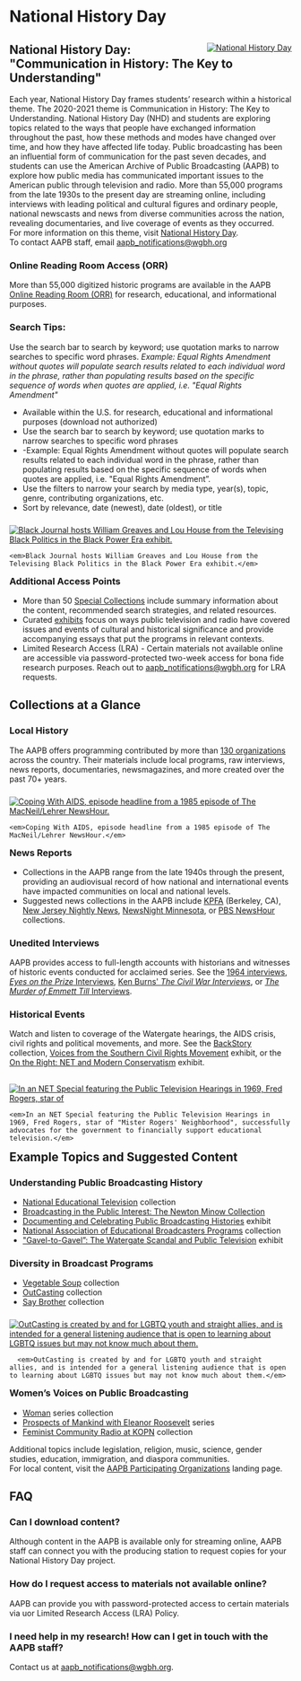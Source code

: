 # National History Day

<div class="row">
  <div class="col-md-12">
  </div>
</div>

<div class="row">

  <span class="override" style="float: right;">
    <a class="img-a" href="https://s3.amazonaws.com/americanarchive.org/exhibits/black_power/b_greaves_and_house_option_2.png" target="_blank">
      <img src="https://s3.amazonaws.com/americanarchive.org/override/NHD_2021ThemeLogo_colorbg.png" alt="National History Day">
    </a>
  </span>

  <h2 class="override">National History Day: "Communication in History: The Key to Understanding"</h2>

  <div>
    Each year, National History Day frames students’ research within a historical theme. The 2020-2021 theme is Communication in History: The Key to Understanding. National History Day (NHD) and students are exploring topics related to the ways that people have exchanged information throughout the past, how these methods and modes have changed over time, and how they have affected life today. Public broadcasting has been an influential form of communication for the past seven decades, and students can use the American Archive of Public Broadcasting (AAPB) to explore how public media has communicated important issues to the American public through television and radio. More than 55,000 programs from the late 1930s to the present day are streaming online, including interviews with leading political and cultural figures and ordinary people, national newscasts and news from diverse communities across the nation, revealing documentaries, and live coverage of events as they occurred.
  </div>

  <div>For more information on this theme, visit <a href="https://www.nhd.org/">National History Day</a>.</div>
  
  <div>To contact AAPB staff, email <a href="mailto:aapb_notifications@wgbh.org">aapb_notifications@wgbh.org</a></div>

  <h3 class="override">
    Online Reading Room Access (ORR)
  </h3>

  <div>
    More than 55,000 digitized historic programs are available in the AAPB <a href="https://americanarchive.org/catalog?q=&utf8=✓&f[access_types][]=online">Online Reading Room (ORR)</a> for research, educational, and informational purposes.
  </div>

  <h3 class="override">
    Search Tips:
  </h3>

  <div>
    Use the search bar to search by keyword; use quotation marks to narrow searches to specific word phrases. <i>Example: Equal Rights Amendment without quotes will populate search results related to each individual word in the phrase, rather than populating results based on the specific sequence of words when quotes are applied, i.e. "Equal Rights Amendment"</i>
  </div>


  <div>
    <ul class="override">
      <li>Available within the U.S. for research, educational and informational purposes (download not authorized)</li>
      <li>Use the search bar to search by keyword; use quotation marks to narrow searches to specific word phrases</li>
      <li>-Example: Equal Rights Amendment without quotes will populate search results related to each individual word in the phrase, rather than populating results based on the specific sequence of words when quotes are applied, i.e. "Equal Rights Amendment”.</li>
      <li>Use the filters to narrow your search by media type, year(s), topic, genre, contributing organizations, etc.</li>
      <li>Sort by relevance, date (newest), date (oldest), or title</li>
    </ul>
  </div>

</div>

<div class="row">
  <span class="override" style="float: right;">
    <a class="img-a" href="https://s3.amazonaws.com/americanarchive.org/exhibits/black_power/b_greaves_and_house_option_2.png" target="_blank">
      <img src="https://s3.amazonaws.com/americanarchive.org/exhibits/black_power/b_greaves_and_house_option_2.png" alt="Black Journal hosts William Greaves and Lou House from the Televising Black Politics in the Black Power Era exhibit." />
    </a>

    <em>Black Journal hosts William Greaves and Lou House from the Televising Black Politics in the Black Power Era exhibit.</em>
  </span>

  <h3 class="override">Additional Access Points</h3>

  <div>
    <ul class="override">
      <li>More than 50 <a href="https://americanarchive.org/special_collections">Special Collections</a> include summary information about the content, recommended search strategies, and related resources.</li>
      <li>Curated <a href="https://americanarchive.org/exhibits">exhibits</a> focus on ways public television and radio have covered issues and events of cultural and historical significance and provide accompanying essays that put the programs in relevant contexts.</li>
      <li>Limited Research Access (LRA) - Certain materials not available online are accessible via password-protected two-week access for bona fide research purposes. Reach out to <a href="mailto:aapb_notifications@wgbh.org">aapb_notifications@wgbh.org</a> for LRA requests.</li>
    </ul>
  </div>

  <h2 class="override">Collections at a Glance</h2>

  <h3 class="override">Local History</h3>
  
  <div>
    The AAPB offers programming contributed by more than <a href="https://americanarchive.org/participating-orgs">130 organizations</a> across the country. Their materials include local programs, raw interviews, news reports, documentaries, newsmagazines, and more created over the past 70+ years.
  </div>

</div>

<div class="row">

  <span class="override" style="float: right;">
    <a class="img-a" href="https://s3.amazonaws.com/americanarchive.org/override/Judy_AIDS.png" target="_blank">
      <img src="https://s3.amazonaws.com/americanarchive.org/override/Judy_AIDS.png" alt="Coping With AIDS, episode headline from a 1985 episode of The MacNeil/Lehrer NewsHour."/>
    </a>

    <em>Coping With AIDS, episode headline from a 1985 episode of The MacNeil/Lehrer NewsHour.</em>
  </span>

  <h3 class="override">News Reports</h3>

  <div>
    <ul class="override">
      <li>Collections in the AAPB range from the late 1940s through the present, providing an audiovisual record of how national and international events have impacted communities on local and national levels.</li>
      <li>Suggested news collections in the AAPB include <a href="https://americanarchive.org/catalog?f%5Baccess_types%5D%5B%5D=online&f%5Bcontributing_organizations%5D%5B%5D=Pacifica+Radio+Archives+%28CA%29">KPFA</a> (Berkeley, CA), <a href="https://americanarchive.org/catalog?f%5Bseries_titles%5D%5B%5D=New+Jersey+Nightly+News&f%5Baccess_types%5D%5B%5D=online">New Jersey Nightly News</a>, <a href="https://americanarchive.org/catalog?f%5Bseries_titles%5D%5B%5D=NewsNight+Minnesota&f%5Baccess_types%5D%5B%5D=online">NewsNight Minnesota</a>, or <a href="https://americanarchive.org/special_collections/newshour">PBS NewsHour</a> collections.</li>
    </ul>
  </div>

  <h3 class="override">Unedited Interviews</h3>

  <div>
    AAPB provides access to full-length accounts with historians and witnesses of historic events conducted for acclaimed series. See the <a href="https://americanarchive.org/special_collections/1964-interviews">1964 interviews</a>, <a href="https://americanarchive.org/special_collections/eotp-i-interviews"><i>Eyes on the Prize</i> Interviews</a>, <a href="https://americanarchive.org/special_collections/ken-burns-civil-war">Ken Burns' <i>The Civil War Interviews</i></a>, or <a href="https://americanarchive.org/special_collections/the-murder-of-emmett-till-interviews"><i>The Murder of Emmett Till</i> Interviews</a>.
  </div>

  <h3 class="override">Historical Events</h3>

  <div>
    Watch and listen to coverage of the Watergate hearings, the AIDS crisis, civil rights and political movements, and more. See the <a href="https://americanarchive.org/special_collections/backstory">BackStory</a> collection, <a href="https://americanarchive.org/exhibits/civil-rights">Voices from the Southern Civil Rights Movement</a> exhibit, or the <a href="https://americanarchive.org/exhibits/conservatism">On the Right: NET and Modern Conservatism</a> exhibit.
  </div>

</div>  

<div class="row">
  <span class="override" style="float: right;">
    <a class="img-a" href="https://s3.amazonaws.com/americanarchive.org/override/NET_MrRogers.png" target="_blank">
      <img src="https://s3.amazonaws.com/americanarchive.org/override/NET_MrRogers.png" alt="In an NET Special featuring the Public Television Hearings in 1969, Fred Rogers, star of "Mister Rogers' Neighborhood", successfully advocates for the government to financially support educational television." />
    </a>

    <em>In an NET Special featuring the Public Television Hearings in 1969, Fred Rogers, star of "Mister Rogers' Neighborhood", successfully advocates for the government to financially support educational television.</em>
  </span>

  <h2 class="override">Example Topics and Suggested Content</h2>

  <h3 class="override">Understanding Public Broadcasting History</h3>

  <div>
    <ul class="override">
      <li><a href="https://americanarchive.org/special_collections/net-catalog">National Educational Television</a> collection</li>
      <li><a href="https://americanarchive.org/special_collections/newtonminow">Broadcasting in the Public Interest: The Newton Minow Collection</a></li>
      <li><a href="https://americanarchive.org/exhibits/station-histories">Documenting and Celebrating Public Broadcasting Histories</a> exhibit</li>
      <li><a href="https://americanarchive.org/special_collections/naeb">National Association of Educational Broadcasters Programs</a> collection</li>
      <li><a href="https://americanarchive.org/exhibits/watergate">"Gavel-to-Gavel”: The Watergate Scandal and Public Television</a> exhibit</li>
    </ul>
  </div>

  <h3 class="override">Diversity in Broadcast Programs</h3>

  <div>
    <ul class="override">
      <li><a href="https://americanarchive.org/special_collections/vegetable-soup">Vegetable Soup</a> collection</li>
      <li><a href="https://americanarchive.org/special_collections/outcasting">OutCasting</a> collection</li>
      <li><a href="https://americanarchive.org/special_collections/say-brother">Say Brother</a> collection </li>
    </ul>
  </div>
</div>

<div class="row">
  <span class="override" style="float: right;">
      <a class="img-a" href="https://s3.amazonaws.com/americanarchive.org/override/OutCasting.png" target="_blank">
        <img src="https://s3.amazonaws.com/americanarchive.org/override/OutCasting.png" alt="OutCasting is created by and for LGBTQ youth and straight allies, and is intended for a general listening audience that is open to learning about LGBTQ issues but may not know much about them." />
      </a>

      <em>OutCasting is created by and for LGBTQ youth and straight allies, and is intended for a general listening audience that is open to learning about LGBTQ issues but may not know much about them.</em>
  </span>

  <h3 class="override">Women’s Voices on Public Broadcasting</h3>

  <div>
    <ul class="override">
      <li><a href="https://americanarchive.org/special_collections/woman-series">Woman</a> series collection</li>
      <li><a href="https://americanarchive.org/catalog?f%5Bseries_titles%5D%5B%5D=Prospects+of+Mankind+with+Eleanor+Roosevelt&f%5Baccess_types%5D%5B%5D=online">Prospects of Mankind with Eleanor Roosevelt</a> series</li>
      <li><a href="https://americanarchive.org/special_collections/kopn-women">Feminist Community Radio at KOPN</a> collection</li>
    </ul>
  </div>

  <div>
    Additional topics include legislation, religion, music, science, gender studies, education, immigration, and diaspora communities.
  </div>

  <div>
    For local content, visit the <a href="https://americanarchive.org/participating-orgs">AAPB Participating Organizations</a> landing page.
  </div>

  <h2 class="override">FAQ</h2>

  <h3 class="override">Can I download content?</h3>

  <div>
    Although content in the AAPB is available only for streaming online, AAPB staff can connect you with the producing station to request copies for your National History Day project.
  </div>

  <h3 class="override">How do I request access to materials not available online?</h3>

  <div>
    AAPB can provide you with password-protected access to certain materials via uor Limited Research Access (LRA) Policy.
  </div>

  <h3 class="override">I need help in my research! How can I get in touch with the AAPB staff?</h3>

  <div>
    Contact us at <a href="mailto:aapb_notifications@wgbh.org">aapb_notifications@wgbh.org</a>.
  </div>  
</div>
